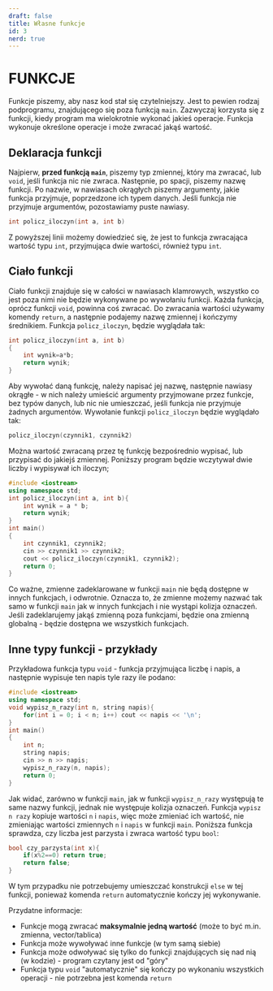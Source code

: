 ```yaml
---
draft: false
title: Własne funkcje
id: 3
nerd: true
---
```

# FUNKCJE
Funkcje piszemy, aby nasz kod stał się czytelniejszy. Jest to pewien rodzaj podprogramu, znajdującego się poza funkcją `main`. Zazwyczaj korzysta się z funkcji, kiedy program ma wielokrotnie wykonać jakieś operacje. Funkcja wykonuje określone operacje i może zwracać jakąś wartość.
## Deklaracja funkcji
Najpierw, **przed funkcją `main`**, piszemy typ zmiennej, który ma zwracać, lub `void`, jeśli funkcja nic nie zwraca. Następnie, po spacji, piszemy nazwę funkcji. Po nazwie, w nawiasach okrągłych piszemy argumenty, jakie funkcja przyjmuje, poprzedzone ich typem danych. Jeśli funkcja nie przyjmuje argumentów, pozostawiamy puste nawiasy.
```cpp
int policz_iloczyn(int a, int b)
```
Z powyższej linii możemy dowiedzieć się, że jest to funkcja zwracająca wartość typu `int`, przyjmująca dwie wartości, również typu `int`.
## Ciało funkcji
Ciało funkcji znajduje się w całości w nawiasach klamrowych, wszystko co jest poza nimi nie będzie wykonywane po wywołaniu funkcji. Każda funkcja, oprócz funkcji `void`, powinna coś zwracać. Do zwracania wartości używamy komendy `return`, a następnie podajemy nazwę zmiennej i kończymy średnikiem. Funkcja `policz_iloczyn`, będzie wyglądała tak:
```cpp
int policz_iloczyn(int a, int b)
{
    int wynik=a*b;
    return wynik;
}
```
Aby wywołać daną funkcję, należy napisać jej nazwę, następnie nawiasy okrągłe - w nich należy umieścić argumenty przyjmowane przez funkcje, bez typów danych, lub nic nie umieszczać, jeśli funkcja nie przyjmuje  żadnych argumentów. Wywołanie funkcji `policz_iloczyn` będzie wyglądało tak:
```cpp
policz_iloczyn(czynnik1, czynnik2)
```
Można wartość zwracaną przez tę funkcję bezpośrednio wypisać, lub przypisać do jakiejś zmiennej.
Poniższy program będzie wczytywał dwie liczby i wypisywał ich iloczyn;
```cpp
#include <iostream>
using namespace std;
int policz_iloczyn(int a, int b){
    int wynik = a * b;
    return wynik;
}
int main()
{
    int czynnik1, czynnik2;
    cin >> czynnik1 >> czynnik2;
    cout << policz_iloczyn(czynnik1, czynnik2);
    return 0;
}
```
Co ważne, zmienne zadeklarowane w funkcji `main` nie będą dostępne w innych funkcjach, i odwrotnie. Oznacza to, że zmienne możemy nazwać tak samo w funkcji `main` jak w innych funkcjach i nie wystąpi kolizja oznaczeń. Jeśli zadeklarujemy jakąś zmienną poza funkcjami, będzie ona zmienną globalną - będzie dostępna we wszystkich funkcjach. 
## Inne typy funkcji - przykłady
Przykładowa funkcja typu `void` - funkcja przyjmująca liczbę i napis, a następnie wypisuje ten napis tyle razy ile podano:
```cpp
#include <iostream>
using namespace std;
void wypisz_n_razy(int n, string napis){
    for(int i = 0; i < n; i++) cout << napis << '\n';
}
int main()
{
    int n;
    string napis;
    cin >> n >> napis;
    wypisz_n_razy(n, napis);
    return 0;
}

```
Jak widać, zarówno w funkcji `main`, jak w funkcji `wypisz_n_razy` występują te same nazwy funkcji, jednak nie występuje kolizja oznaczeń. Funkcja `wypisz n razy` kopiuje wartości `n` i `napis`, więc może zmieniać ich wartość, nie zmieniając wartości zmiennych `n` i `napis` w funkcji `main`.
Poniższa funkcja sprawdza, czy liczba jest parzysta i zwraca wartość typu `bool`:
```cpp
bool czy_parzysta(int x){
    if(x%2==0) return true;
    return false;
}
```
W tym przypadku nie potrzebujemy umieszczać konstrukcji `else` w tej funkcji, ponieważ komenda `return` automatycznie kończy jej wykonywanie.

Przydatne informacje:
- Funkcje mogą zwracać **maksymalnie jedną wartość** (może to być m.in. zmienna, vector/tablica)
- Funkcja może wywoływać inne funkcje (w tym samą siebie)
- Funkcja może odwoływać się tylko do funkcji znajdujących się nad nią (w kodzie) - program czytany jest od "góry"
- Funkcja typu `void` "automatycznie" się kończy po wykonaniu wszystkich operacji - nie potrzebna jest komenda `return`